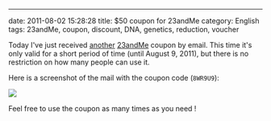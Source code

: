 ---
date: 2011-08-02 15:28:28
title: $50 coupon for 23andMe
category: English
tags: 23andMe, coupon, discount, DNA, genetics, reduction, voucher

Today I've just received [another](http://kevin.deldycke.com/2008/12/give-away-of-the-day-free-23andme-100-vouchers/) [23andMe](https://www.23andme.com/) coupon by email. This time it's only valid for a short period of time (until August 9, 2011), but there is no restriction on how many people can use it.

Here is a screenshot of the mail with the coupon code (`8WR9U9`):

![](/uploads/2011/23-and-me-50-dollars-coupon.png)

Feel free to use the coupon as many times as you need !
